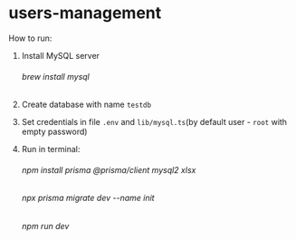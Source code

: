 # users-management

How to run:

1. Install MySQL server
   ###### brew install mysql
2. Create database with name `testdb`
3. Set credentials in file ``.env`` and `lib/mysql.ts`(by default user - `root` with empty password)
4. Run in terminal:

   ###### npm install prisma @prisma/client mysql2 xlsx
   ###### npx prisma migrate dev --name init
   ###### npm run dev